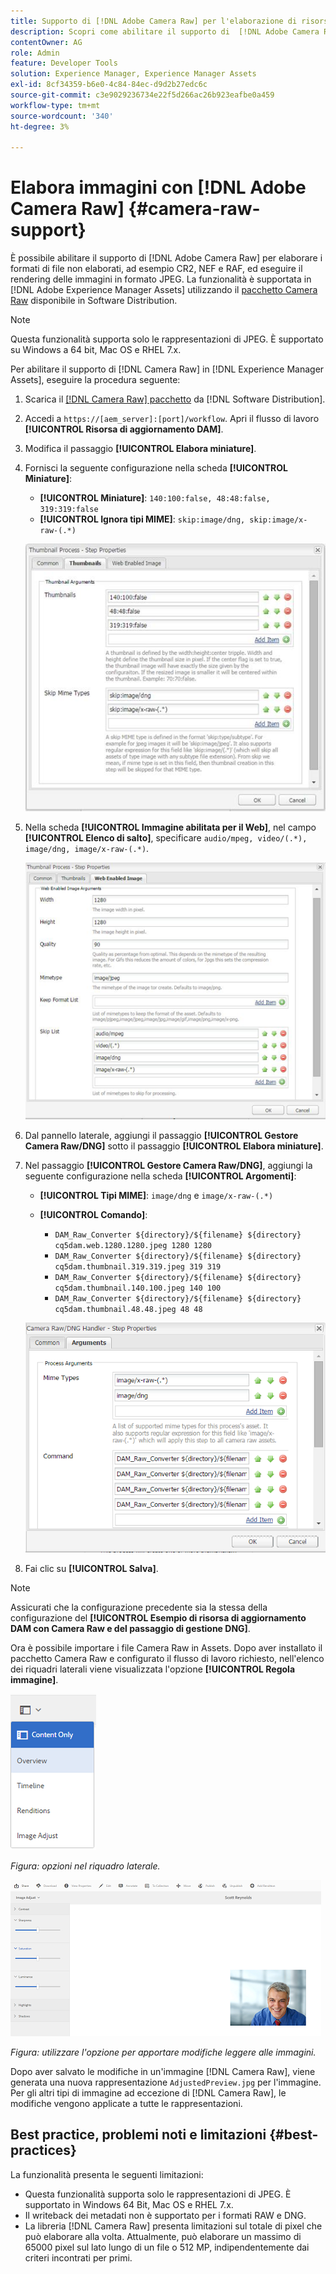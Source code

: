 ```yaml
---
title: Supporto di [!DNL Adobe Camera Raw] per l'elaborazione di risorse digitali
description: Scopri come abilitare il supporto di  [!DNL Adobe Camera Raw]  in [!DNL Adobe Experience Manager Assets]
contentOwner: AG
role: Admin
feature: Developer Tools
solution: Experience Manager, Experience Manager Assets
exl-id: 8cf34359-b6e0-4c84-84ec-d9d2b27edc6c
source-git-commit: c3e9029236734e22f5d266ac26b923eafbe0a459
workflow-type: tm+mt
source-wordcount: '340'
ht-degree: 3%

---
```


# Elabora immagini con [!DNL Adobe Camera Raw] {#camera-raw-support}

È possibile abilitare il supporto di [!DNL Adobe Camera Raw] per elaborare i formati di file non elaborati, ad esempio CR2, NEF e RAF, ed eseguire il rendering delle immagini in formato JPEG. La funzionalità è supportata in [!DNL Adobe Experience Manager Assets] utilizzando il [pacchetto Camera Raw](https://experience.adobe.com/#/downloads/content/software-distribution/en/aem.html?package=/content/software-distribution/en/details.html/content/dam/aem/public/adobe/packages/aem630/product/assets/aem-assets-cameraraw-pkg) disponibile in Software Distribution.

>[!NOTE]
>
>Questa funzionalità supporta solo le rappresentazioni di JPEG. È supportato su Windows a 64 bit, Mac OS e RHEL 7.x.

Per abilitare il supporto di [!DNL Camera Raw] in [!DNL Experience Manager Assets], eseguire la procedura seguente:

1. Scarica il [[!DNL Camera Raw] pacchetto](https://experience.adobe.com/#/downloads/content/software-distribution/en/aem.html?package=/content/software-distribution/en/details.html/content/dam/aem/public/adobe/packages/cq650/product/assets/aem-assets-cameraraw-pkg-1.4.8.zip) da [!DNL Software Distribution].
1. Accedi a `https://[aem_server]:[port]/workflow`. Apri il flusso di lavoro **[!UICONTROL Risorsa di aggiornamento DAM]**.
1. Modifica il passaggio **[!UICONTROL Elabora miniature]**.
1. Fornisci la seguente configurazione nella scheda **[!UICONTROL Miniature]**:

   * **[!UICONTROL Miniature]**: `140:100:false, 48:48:false, 319:319:false`
   * **[!UICONTROL Ignora tipi MIME]**: `skip:image/dng, skip:image/x-raw-(.*)`

   ![chlimage_1-128](assets/chlimage_1-334.png)

1. Nella scheda **[!UICONTROL Immagine abilitata per il Web]**, nel campo **[!UICONTROL Elenco di salto]**, specificare `audio/mpeg, video/(.*), image/dng, image/x-raw-(.*)`.

   ![chlimage_1-129](assets/chlimage_1-335.png)

1. Dal pannello laterale, aggiungi il passaggio **[!UICONTROL Gestore Camera Raw/DNG]** sotto il passaggio **[!UICONTROL Elabora miniature]**.
1. Nel passaggio **[!UICONTROL Gestore Camera Raw/DNG]**, aggiungi la seguente configurazione nella scheda **[!UICONTROL Argomenti]**:

   * **[!UICONTROL Tipi MIME]**: `image/dng` e `image/x-raw-(.*)`
   * **[!UICONTROL Comando]**:

      * `DAM_Raw_Converter ${directory}/${filename} ${directory} cq5dam.web.1280.1280.jpeg 1280 1280`
      * `DAM_Raw_Converter ${directory}/${filename} ${directory} cq5dam.thumbnail.319.319.jpeg 319 319`
      * `DAM_Raw_Converter ${directory}/${filename} ${directory} cq5dam.thumbnail.140.100.jpeg 140 100`
      * `DAM_Raw_Converter ${directory}/${filename} ${directory} cq5dam.thumbnail.48.48.jpeg 48 48`

   ![chlimage_1-130](assets/chlimage_1-336.png)

1. Fai clic su **[!UICONTROL Salva]**.

>[!NOTE]
>
>Assicurati che la configurazione precedente sia la stessa della configurazione del **[!UICONTROL Esempio di risorsa di aggiornamento DAM con Camera Raw e del passaggio di gestione DNG]**.

Ora è possibile importare i file Camera Raw in Assets. Dopo aver installato il pacchetto Camera Raw e configurato il flusso di lavoro richiesto, nell&#39;elenco dei riquadri laterali viene visualizzata l&#39;opzione **[!UICONTROL Regola immagine]**.

![chlimage_1-131](assets/chlimage_1-337.png)

*Figura: opzioni nel riquadro laterale.*

![chlimage_1-132](assets/chlimage_1-338.png)

*Figura: utilizzare l&#39;opzione per apportare modifiche leggere alle immagini.*

Dopo aver salvato le modifiche in un&#39;immagine [!DNL Camera Raw], viene generata una nuova rappresentazione `AdjustedPreview.jpg` per l&#39;immagine. Per gli altri tipi di immagine ad eccezione di [!DNL Camera Raw], le modifiche vengono applicate a tutte le rappresentazioni.

## Best practice, problemi noti e limitazioni {#best-practices}

La funzionalità presenta le seguenti limitazioni:

* Questa funzionalità supporta solo le rappresentazioni di JPEG. È supportato in Windows 64 Bit, Mac OS e RHEL 7.x.
* Il writeback dei metadati non è supportato per i formati RAW e DNG.
* La libreria [!DNL Camera Raw] presenta limitazioni sul totale di pixel che può elaborare alla volta. Attualmente, può elaborare un massimo di 65000 pixel sul lato lungo di un file o 512 MP, indipendentemente dai criteri incontrati per primi.
